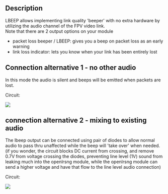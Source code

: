 ## Description
LBEEP allows implementing link quality 'beeper' with no extra hardware by utilizing the audio channel of the FPV video link.  
Note that there are 2 output options on your module
* packet loss beeper / LBEEP: gives you a beep on packet loss as an early warning
* link loss indicator: lets you know when your link has been entirely lost

## Connection alternative 1 - no other audio
In this mode the audio is silent and beeps will be emitted when packets are lost.

Circuit:

![](https://raw.githubusercontent.com/openLRSng/openLRSngWiki/master/images/LBEEP%20circuit.jpg)

## connection alternative 2 - mixing to existing audio
The lbeep output can be connected using pair of diodes to allow normal audio to pass thru unaffected while the beep will 'take over' when needed.
(if you wonder, the circuit blocks DC current from crossing, and remove 0.7V from voltage crossing the diodes, preventing line level (1V) sound from leaking much into the openlrsng module, while the openlrsng module can send a higher voltage and have that flow to the line level audio connection)

Circuit:

![](https://raw.githubusercontent.com/openLRSng/openLRSngWiki/master/images/lbeep_mixer.png)